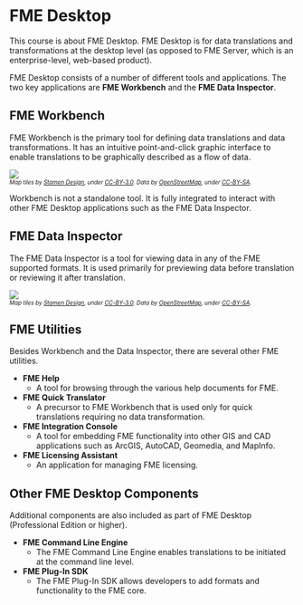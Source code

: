 # FME Desktop #
This course is about FME Desktop. FME Desktop is for data translations and transformations at the desktop level (as opposed to FME Server, which is an enterprise-level, web-based product). 

FME Desktop consists of a number of different tools and applications. The two key applications are **FME Workbench** and the **FME Data Inspector**.

## FME Workbench ##
FME Workbench is the primary tool for defining data translations and data transformations. It has an intuitive point-and-click graphic interface to enable translations to be graphically described as a flow of data.

![](../DesktopBasic1Basics/Images/Img1.003.FMEWorkbench.png)
<br><span style="font-style:italic;font-size:x-small">Map tiles by <a href="http://stamen.com">Stamen Design</a>, under <a href="http://creativecommons.org/licenses/by/3.0">CC-BY-3.0</a>. Data by <a href="http://openstreetmap.org">OpenStreetMap</a>, under <a href="http://creativecommons.org/licenses/by-sa/3.0">CC-BY-SA</a>.

Workbench is not a standalone tool. It is fully integrated to interact with other FME Desktop applications such as the FME Data Inspector.


## FME Data Inspector ##
The FME Data Inspector is a tool for viewing data in any of the FME supported formats. It is used primarily for previewing data before translation or reviewing it after translation.

![](../DesktopBasic1Basics/Images/Img1.004.FMEDataInspector.png)
<br><span style="font-style:italic;font-size:x-small">Map tiles by <a href="http://stamen.com">Stamen Design</a>, under <a href="http://creativecommons.org/licenses/by/3.0">CC-BY-3.0</a>. Data by <a href="http://openstreetmap.org">OpenStreetMap</a>, under <a href="http://creativecommons.org/licenses/by-sa/3.0">CC-BY-SA</a>.

## FME Utilities ##
Besides Workbench and the Data Inspector, there are several other FME utilities.

- **FME Help**
	- A tool for browsing through the various help documents for FME.
- **FME Quick Translator**
	- A precursor to FME Workbench that is used only for quick translations requiring no data transformation.
- **FME Integration Console**
	- A tool for embedding FME functionality into other GIS and CAD applications such as ArcGIS, AutoCAD, Geomedia, and MapInfo.
- **FME Licensing Assistant**
	- An application for managing FME licensing.


## Other FME Desktop Components ##
Additional components are also included as part of FME Desktop (Professional Edition or higher).

- **FME Command Line Engine**
	- The FME Command Line Engine enables translations to be initiated at the command line level.
- **FME Plug-In SDK**
	- The FME Plug-In SDK allows developers to add formats and functionality to the FME core.

